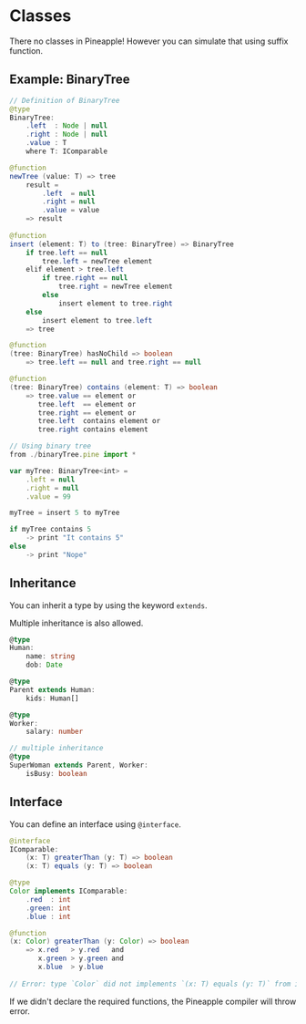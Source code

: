 # Classes
There no classes in Pineapple! However you can simulate that using suffix function.

## Example: BinaryTree
```java
// Definition of BinaryTree
@type 
BinaryTree:
    .left  : Node | null
    .right : Node | null
    .value : T
    where T: IComparable

@function
newTree (value: T) => tree
    result =
        .left  = null
        .right = null
        .value = value
    => result
    
@function
insert (element: T) to (tree: BinaryTree) => BinaryTree
    if tree.left == null
        tree.left = newTree element
    elif element > tree.left
        if tree.right == null
            tree.right = newTree element
        else
            insert element to tree.right
    else 
        insert element to tree.left
    => tree

@function
(tree: BinaryTree) hasNoChild => boolean
    => tree.left == null and tree.right == null

@function
(tree: BinaryTree) contains (element: T) => boolean
    => tree.value == element or
       tree.left  == element or
       tree.right == element or
       tree.left  contains element or
       tree.right contains element

```

```ts
// Using binary tree
from ./binaryTree.pine import *

var myTree: BinaryTree<int> = 
    .left = null
    .right = null
    .value = 99

myTree = insert 5 to myTree

if myTree contains 5
    -> print "It contains 5"
else 
    -> print "Nope"
```

## Inheritance
You can inherit a type by using the keyword `extends`.

Multiple inheritance is also allowed.
```ts
@type 
Human:
    name: string
    dob: Date

@type 
Parent extends Human:
    kids: Human[]

@type
Worker:
    salary: number

// multiple inheritance
@type
SuperWoman extends Parent, Worker:
    isBusy: boolean

```

## Interface
You can define an interface using `@interface`.  
```java
@interface 
IComparable:
    (x: T) greaterThan (y: T) => boolean
    (x: T) equals (y: T) => boolean

@type
Color implements IComparable:
    .red  : int
    .green: int
    .blue : int

@function
(x: Color) greaterThan (y: Color) => boolean
    => x.red   > y.red   and
       x.green > y.green and
       x.blue  > y.blue 
    
// Error: type `Color` did not implements `(x: T) equals (y: T)` from interface `IComparable`
```
If we didn't declare the required functions, the Pineapple compiler will throw error.
